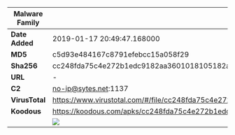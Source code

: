| Malware Family | SandroRat                                                    |
| -------------- | ------------------------------------------------------------ |
| **Date Added** | 2019-01-17 20:49:47.168000                                                   |
| **MD5**        | c5d93e484167c8791efebcc15a058f29                             |
| **Sha256**     | cc248fda75c4e272b1edc9182aa3601018105182a1cabf7a907fb050c5f93c59 |
| **URL**        | -                                                            |
| **C2**         | no-ip@sytes.net:1137 |
| **VirusTotal** | https://www.virustotal.com/#/file/cc248fda75c4e272b1edc9182aa3601018105182a1cabf7a907fb050c5f93c59/detection |
| **Koodous**    | https://koodous.com/apks/cc248fda75c4e272b1edc9182aa3601018105182a1cabf7a907fb050c5f93c59 |
|                | ![](../assets/cc248fda75c4e272b1edc9182aa3601018105182a1cabf7a907fb050c5f93c59.png) |
